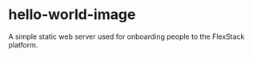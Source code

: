 # hello-world-image
A simple static web server used for onboarding people to the FlexStack⁠ platform.
